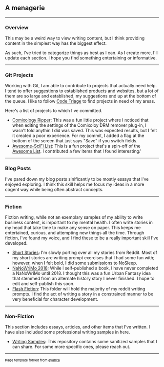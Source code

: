 ## A menagerie

---

### Overview

This may be a weird way to view writing content, but I think providing content in the simplest way has the biggest effect.

As such, I've tried to categorize things as best as I can. As I create more, I'll update each section. I hope you find something entertaining or informative.

---

### Git Projects

Working with Git, I am able to contribute to projects that actually need help. I tend to offer suggestions to established products and websites, but a lot of them are so large and established, my suggestions end up at the bottom of the queue. I like to follow [Code Triage](https://www.codetriage.com/) to find projects in need of my areas.

Here's a list of projects to which I've committed.
- [Comixology Ripper](https://github.com/EricPonvelle/comixology-backup): This was a fun little project where I noticed that when editing the settings of the Comixoloy DRM remover plug-in, I wasn't told anythin I did was saved. This was expected results, but I felt it created a poor experience. For my commit, I added a flag at the bottom of the screen that just says "Save" if you switch fields.
- [Awesome-SciFi List](https://github.com/EricPonvelle/awesome-scifi): This is a fun project that's a spin-off of the [Awesome List](https://github.com/sindresorhus/awesome). I contributed a few items that I found interesting/

---

### Blog Posts

I've pared down my blog posts sinificantly to be mostly essays that I've enjoyed exploring. I think this skill helps me focus my ideas in a more cogent way while being often abstract concepts.

---

### Fiction

Fiction writing, while not an exemplary samples of my ability to write business content, is important to my mental health. I often write stories in my head that take time to make any sense on paper. This keeps me entertained, curious, and attempting new things all the time. Through fiction, I've found my voice, and I find these to be a really important skill I've developed.

- [Short Stories](https://github.com/EricPonvelle/shortstories): I'm slowly porting over all my stories from Reddit. Most of my short stories are writing prompt exercises that I had some fun with; however, when I felt bold, I did some submissions to NoSleep.
- [NaNoWriMo 2018](https://github.com/EricPonvelle/nanowrimo2018): While I self-published a book, I have never completed a NaNoWriMo until 2018. I thought this was a fun Urban Fantasy idea that stemmed from an alternate history story I never finished. I hope to edit and self-publish this soon.
- [Flash Fiction](https://github.com/EricPonvelle/pennytheater/tree/master/flashfiction): This folder will hold the majority of my reddit writing prompts. I find the act of writing a story in a constrained manner to be very beneficial for character development.

---

### Non-Fiction

This section includes essays, articles, and other items that I've written. I have also included some professional writing samples in here.

- [Writing Samples](https://github.com/EricPonvelle/writing-samples): This repository contains some sanitized samples that I can share. For some more specific ones, please reach out.

---
<p style="font-size:11px">Page template forked from <a href="https://github.com/evanca/quick-portfolio">evanca</a></p>
<!-- Remove above link if you don't want to attibute -->
